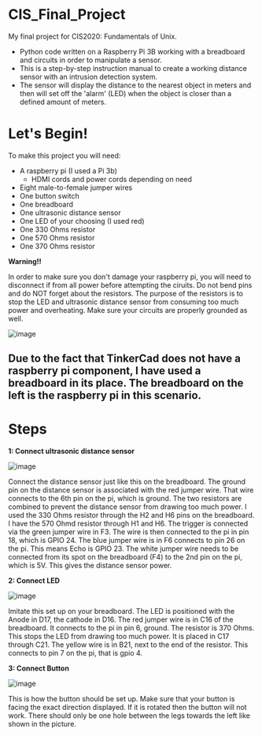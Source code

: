 # CIS_Final_Project
My final project for CIS2020: Fundamentals of Unix.

- Python code written on a Raspberry Pi 3B working with a breadboard and circuits in order to manipulate a sensor.
- This is a step-by-step instruction manual to create a working distance sensor with an intrusion detection system.
- The sensor will display the distance to the nearest object in meters and then will set off the 'alarm' (LED) when the object is closer than a defined amount of meters.

# Let's Begin!

  To make this project you will need:
  - A raspberry pi (I used a Pi 3b)
    - HDMI cords and power cords depending on need
  - Eight male-to-female jumper wires
  - One button switch
  - One breadboard
  - One ultrasonic distance sensor
  - One LED of your choosing (I used red)
  - One 330 Ohms resistor
  - One 570 Ohms resistor
  - One 370 Ohms resistor

**Warning!!** 

In order to make sure you don't damage your raspberry pi, you will need to disconnect if from all power before attempting the ciruits. Do not bend pins and do NOT forget about the resistors. The purpose of the resistors is to stop the LED and ultrasonic distance sensor from consuming too much power and overheating. Make sure your circuits are properly grounded as well.

![image](https://github.com/user-attachments/assets/d3f49746-357b-4710-9319-f7c58a4678df)

## Due to the fact that TinkerCad does not have a raspberry pi component, I have used a breadboard in its place. The breadboard on the left is the raspberry pi in this scenario.

# Steps

**1: Connect ultrasonic distance sensor**

![image](https://github.com/user-attachments/assets/87395e36-3438-4514-a80e-0f3998c8b786)

Connect the distance sensor just like this on the breadboard. The ground pin on the distance sensor is associated with the red jumper wire. That wire connects to the 6th pin on the pi, which is ground. 
The two resistors are combined to prevent the distance sensor from drawing too much power. I used the 330 Ohms resistor through the H2 and H6 pins on the breadboard. I have the 570 Ohmd resistor through H1 and H6. 
The trigger is connected via the green jumper wire in F3. The wire is then connected to the pi in pin 18, which is GPIO 24. 
The blue jumper wire is in F6 connects to pin 26 on the pi. This means Echo is GPIO 23. 
The white jumper wire needs to be connected from its spot on the breadboard (F4) to the 2nd pin on the pi, which is 5V. This gives the distance sensor power. 

**2: Connect LED**

![image](https://github.com/user-attachments/assets/040b6897-1aca-4a08-b620-fe5f465a1c14)

Imitate this set up on your breadboard. The LED is positioned with the Anode in D17, the cathode in D16. 
The red jumper wire is in C16 of the breadboard. It connects to the pi in pin 6, ground. 
The resistor is 370 Ohms. This stops the LED from drawing too much power. It is placed in C17 through C21.
The yellow wire is in B21, next to the end of the resistor. This connects to pin 7 on the pi, that is gpio 4.

**3: Connect Button**

![image](https://github.com/user-attachments/assets/32969208-21ff-4a5a-a756-e47864def5f3)

This is how the button should be set up. Make sure that your button is facing the exact direction displayed. If it is rotated then the button will not work. There should only be one hole between the legs towards the left like shown in the picture.










